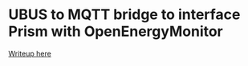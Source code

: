 # UBUS to MQTT bridge to interface Prism with OpenEnergyMonitor

[Writeup here]( https://www.mastrogippo.it/2019/09/openenergymonitor-node-red-mqtt/ )
